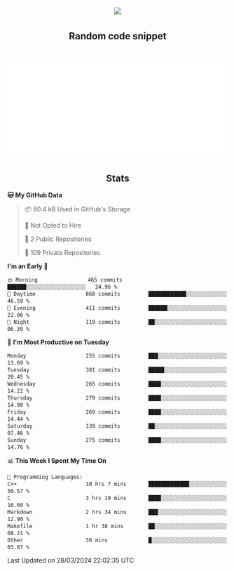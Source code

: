 <h1 align="center"><img src="https://readme-typing-svg.demolab.com?font=JetBrains+Mono&duration=3000&pause=1500&color=FE8019&center=true&multiline=true&repeat=false&random=false&width=600&height=60&lines=Welcome+to+my+page!;I'm+currently+learning+C%2C+Rust+and+C%2B%2B"></h1>

<h2 align="center">Random code snippet</h2>

<h1 align="center"><img src="assets/code_snippet.svg"></h1>

<h2 align="center">Stats</h2>

<!--START_SECTION:waka-->
**🐱 My GitHub Data** 

> 📦 60.4 kB Used in GitHub's Storage 
 > 
> 🚫 Not Opted to Hire
 > 
> 📜 2 Public Repositories 
 > 
> 🔑 109 Private Repositories 
 > 
**I'm an Early 🐤** 

```text
🌞 Morning                465 commits         ██████░░░░░░░░░░░░░░░░░░░   24.96 % 
🌆 Daytime                868 commits         ████████████░░░░░░░░░░░░░   46.59 % 
🌃 Evening                411 commits         ██████░░░░░░░░░░░░░░░░░░░   22.06 % 
🌙 Night                  119 commits         ██░░░░░░░░░░░░░░░░░░░░░░░   06.39 % 
```
📅 **I'm Most Productive on Tuesday** 

```text
Monday                   255 commits         ███░░░░░░░░░░░░░░░░░░░░░░   13.69 % 
Tuesday                  381 commits         █████░░░░░░░░░░░░░░░░░░░░   20.45 % 
Wednesday                265 commits         ████░░░░░░░░░░░░░░░░░░░░░   14.22 % 
Thursday                 279 commits         ████░░░░░░░░░░░░░░░░░░░░░   14.98 % 
Friday                   269 commits         ████░░░░░░░░░░░░░░░░░░░░░   14.44 % 
Saturday                 139 commits         ██░░░░░░░░░░░░░░░░░░░░░░░   07.46 % 
Sunday                   275 commits         ████░░░░░░░░░░░░░░░░░░░░░   14.76 % 
```


📊 **This Week I Spent My Time On** 

```text
💬 Programming Languages: 
C++                      10 hrs 7 mins       █████████████░░░░░░░░░░░░   50.57 % 
C                        3 hrs 19 mins       ████░░░░░░░░░░░░░░░░░░░░░   16.60 % 
Markdown                 2 hrs 34 mins       ███░░░░░░░░░░░░░░░░░░░░░░   12.90 % 
Makefile                 1 hr 38 mins        ██░░░░░░░░░░░░░░░░░░░░░░░   08.21 % 
Other                    36 mins             █░░░░░░░░░░░░░░░░░░░░░░░░   03.07 % 
```


 Last Updated on 28/03/2024 22:02:35 UTC
<!--END_SECTION:waka-->
